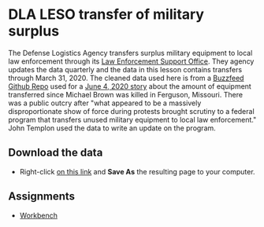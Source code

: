 # DLA LESO transfer of military surplus

The Defense Logistics Agency transfers surplus military equipment to local law enforcement through its [Law Enforcement Support Office](https://www.dla.mil/DispositionServices/Offers/Reutilization/LawEnforcement/PublicInformation/). They agency updates the data quarterly and the data in this lesson contains transfers through March 31, 2020. The cleaned data used here is from a [Buzzfeed Github Repo](https://github.com/BuzzFeedNews/2020-06-leso-1033-transfers-since-ferguson) used for a [June 4, 2020 story](https://www.buzzfeednews.com/article/johntemplon/police-departments-military-gear-1033-program) about the amount of equipment transferred since Michael Brown was killed in Ferguson, Missouri. There was a public outcry after "what appeared to be a massively disproportionate show of force during protests brought scrutiny to a federal program that transfers unused military equipment to local law enforcement." John Templon used the data to write an update on the program.

## Download the data

- Right-click [on this link](data/dla-1033-transfers?raw=true) and **Save As** the resulting page to your computer.

## Assignments

- [Workbench](rubric-wb.md)
